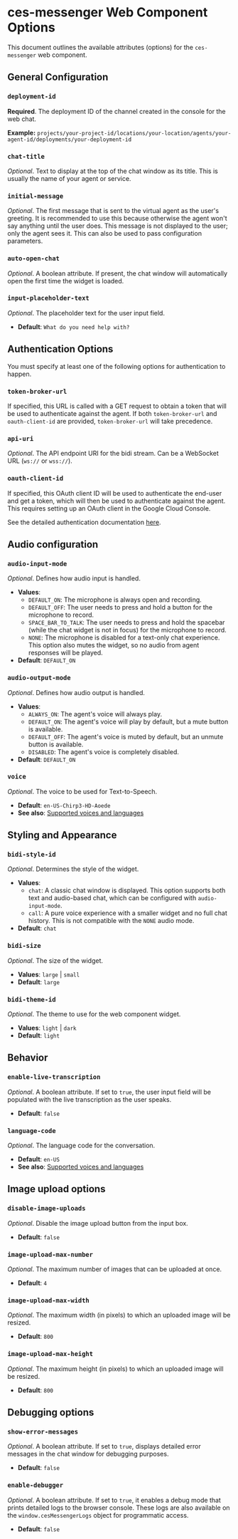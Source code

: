 # ces-messenger Web Component Options

This document outlines the available attributes (options) for the `ces-messenger` web component.

## General Configuration

### `deployment-id`

**Required**. The deployment ID of the channel created in the console for the web chat.

**Example:** `projects/your-project-id/locations/your-location/agents/your-agent-id/deployments/your-deployment-id`

### `chat-title`

*Optional*. Text to display at the top of the chat window as its title. This is usually the name of your agent or service.

### `initial-message`

*Optional*. The first message that is sent to the virtual agent as the user's greeting. It is recommended to use this because otherwise the agent won't say anything until the user does. This message is not displayed to the user; only the agent sees it. This can also be used to pass configuration parameters.

### `auto-open-chat`

*Optional*. A boolean attribute. If present, the chat window will automatically open the first time the widget is loaded.

### `input-placeholder-text`

*Optional*. The placeholder text for the user input field.
*   **Default**: `What do you need help with?`

## Authentication Options

You must specify at least one of the following options for authentication to happen.

### `token-broker-url`

If specified, this URL is called with a GET request to obtain a token that will be used to authenticate against the agent. If both `token-broker-url` and `oauth-client-id` are provided, `token-broker-url` will take precedence.

### `api-uri`

*Optional*. The API endpoint URI for the bidi stream. Can be a WebSocket URL (`ws://` or `wss://`).

### `oauth-client-id`

If specified, this OAuth client ID will be used to authenticate the end-user and get a token, which will then be used to authenticate against the agent. This requires setting up an OAuth client in the Google Cloud Console.

See the detailed authentication documentation [here](authentication.md).

## Audio configuration

### `audio-input-mode`

*Optional*. Defines how audio input is handled.
*   **Values**:
    *   `DEFAULT_ON`: The microphone is always open and recording.
    *   `DEFAULT_OFF`: The user needs to press and hold a button for the microphone to record.
    *   `SPACE_BAR_TO_TALK`: The user needs to press and hold the spacebar (while the chat widget is not in focus) for the microphone to record.
    *   `NONE`: The microphone is disabled for a text-only chat experience. This option also mutes the widget, so no audio from agent responses will be played.
*   **Default**: `DEFAULT_ON`

### `audio-output-mode`

*Optional*. Defines how audio output is handled.
*   **Values**:
    *   `ALWAYS_ON`: The agent's voice will always play.
    *   `DEFAULT_ON`: The agent's voice will play by default, but a mute button is available.
    *   `DEFAULT_OFF`: The agent's voice is muted by default, but an unmute button is available.
    *   `DISABLED`: The agent's voice is completely disabled.
*   **Default**: `DEFAULT_ON`

### `voice`

*Optional*. The voice to be used for Text-to-Speech.
*   **Default**: `en-US-Chirp3-HD-Aoede`
*   **See also**: [Supported voices and languages](https://cloud.google.com/text-to-speech/docs/list-voices-and-types)

## Styling and Appearance

### `bidi-style-id`

*Optional*. Determines the style of the widget.
*   **Values**:
    *   `chat`: A classic chat window is displayed. This option supports both text and audio-based chat, which can be configured with `audio-input-mode`.
    *   `call`: A pure voice experience with a smaller widget and no full chat history. This is not compatible with the `NONE` audio mode.
*   **Default**: `chat`

### `bidi-size`

*Optional*. The size of the widget.
*   **Values**: `large` | `small`
*   **Default**: `large`

### `bidi-theme-id`

*Optional*. The theme to use for the web component widget.
*   **Values**: `light` | `dark`
*   **Default**: `light`

## Behavior

### `enable-live-transcription`

*Optional*. A boolean attribute. If set to `true`, the user input field will be populated with the live transcription as the user speaks.
*   **Default**: `false`

### `language-code`

*Optional*. The language code for the conversation.
*   **Default**: `en-US`
*   **See also**: [Supported voices and languages](https://cloud.google.com/text-to-speech/docs/list-voices-and-types)

## Image upload options

### `disable-image-uploads`

*Optional*. Disable the image upload button from the input box.
*   **Default**: `false`

### `image-upload-max-number`

*Optional*. The maximum number of images that can be uploaded at once.
*   **Default**: `4`

### `image-upload-max-width`

*Optional*. The maximum width (in pixels) to which an uploaded image will be resized.
*   **Default**: `800`

### `image-upload-max-height`

*Optional*. The maximum height (in pixels) to which an uploaded image will be resized.
*   **Default**: `800`

## Debugging options

### `show-error-messages`

*Optional*. A boolean attribute. If set to `true`, displays detailed error messages in the chat window for debugging purposes.
*   **Default**: `false`

### `enable-debugger`

*Optional*. A boolean attribute. If set to `true`, it enables a debug mode that prints detailed logs to the browser console. These logs are also available on the `window.cesMessengerLogs` object for programmatic access.
*   **Default**: `false`
